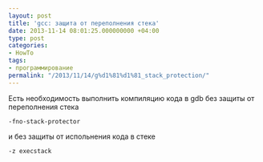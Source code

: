 ```yaml
---
layout: post
title: 'gcc: защита от переполнения стека'
date: 2013-11-14 08:01:25.000000000 +04:00
type: post
categories:
- HowTo
tags:
- программирование
permalink: "/2013/11/14/g%d1%81%d1%81_stack_protection/"
---
```

Есть необходимость выполнить компиляцию кода в gdb без защиты от переполнения стека

```
-fno-stack-protector
```

и без защиты от испольнения кода в стеке

```
-z execstack
```
